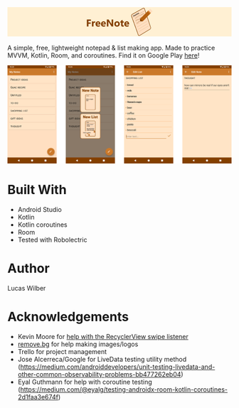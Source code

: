 ![banner logo](/images/banner.png)

A simple, free, lightweight notepad & list making app. Made to practice MVVM, Kotlin, Room, and coroutines. Find it on Google Play [here](https://play.google.com/store/apps/details?id=com.lucasjwilber.freenote)!

![screenshot images](/images/screenshots.png)

# Built With
* Android Studio
* Kotlin
* Kotlin coroutines
* Room
* Tested with Robolectric

# Author
Lucas Wilber

# Acknowledgements
* Kevin Moore for [help with the RecyclerView swipe listener](https://www.raywenderlich.com/1560485-android-recyclerview-tutorial-with-kotlin)
* [remove.bg](https://remove.bg) for help making images/logos
* Trello for project management
* Jose Alcerreca/Google for LiveData testing utility method (https://medium.com/androiddevelopers/unit-testing-livedata-and-other-common-observability-problems-bb477262eb04)
* Eyal Guthmann for help with coroutine testing (https://medium.com/@eyalg/testing-androidx-room-kotlin-coroutines-2d1faa3e674f)